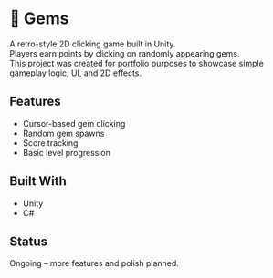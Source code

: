# 💎 Gems

A retro-style 2D clicking game built in Unity.  
Players earn points by clicking on randomly appearing gems.  
This project was created for portfolio purposes to showcase simple gameplay logic, UI, and 2D effects.

## Features
- Cursor-based gem clicking
- Random gem spawns
- Score tracking
- Basic level progression

## Built With
- Unity
- C#

## Status
Ongoing – more features and polish planned.
